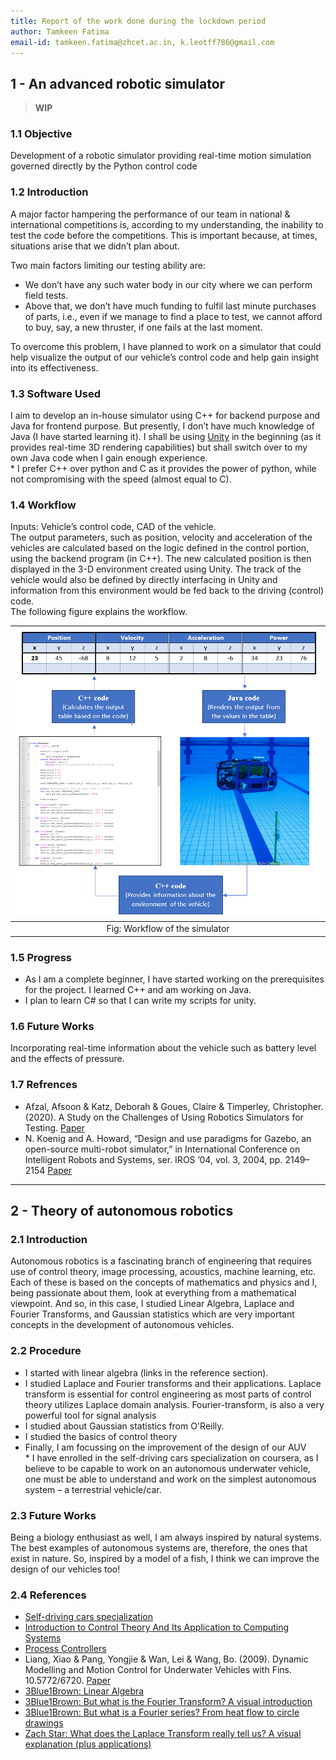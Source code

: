 ```yaml
---
title: Report of the work done during the lockdown period
author: Tamkeen Fatima
email-id: tamkeen.fatima@zhcet.ac.in, k.leotff786@gmail.com
---
```


## 1 - An advanced robotic simulator

> **WIP**

### 1.1 Objective

Development of a robotic simulator providing real-time motion simulation governed directly by the Python control code  

### 1.2 Introduction

A major factor hampering the performance of our team in national & international competitions is, according to my understanding, the inability to test the code before the competitions. This is important because, at times, situations arise that we didn’t plan about.  

Two main factors limiting our testing ability are:

- We don’t have any such water body in our city where we can perform field tests.
- Above that, we don’t have much funding to fulfil last minute purchases of parts, i.e., even if we manage to find a place to test, we cannot afford to buy, say, a new thruster, if one fails at the last moment.  

To overcome this problem, I have planned to work on a simulator that could help visualize the output of our vehicle’s control code and help gain insight into its effectiveness.

### 1.3 Software Used

I aim to develop an in-house simulator using C++ for backend purpose and Java for frontend purpose. But presently, I don’t have much knowledge of Java (I have started learning it). I shall be using [Unity](https://unity.com/) in the beginning (as it provides real-time 3D rendering capabilities) but shall switch over to my own Java code when I gain enough experience.  
\* I prefer C++ over python and C as it provides the power of python, while not compromising with the speed (almost equal to C).  

### 1.4 Workflow

Inputs: Vehicle’s control code, CAD of the vehicle.  
The output parameters, such as position, velocity and acceleration of the vehicles are calculated based on the logic defined in the control portion, using the backend program (in C++). The new calculated position is then displayed in the 3-D environment created using Unity. The track of the vehicle would also be defined by directly interfacing in Unity and information from this environment would be fed back to the driving (control) code.  
The following figure explains the workflow.  

| ![Workflow of the simulator](static/tamkeen_fatima_01_2019-20.png) |
| :---: |
| Fig: Workflow of the simulator |

### 1.5 Progress

- As I am a complete beginner, I have started working on the prerequisites for the project. I learned C++ and am working on Java.
- I plan to learn C# so that I can write my scripts for unity.  

### 1.6 Future Works

Incorporating real-time information about the vehicle such as battery level and the effects of pressure.  

### 1.7 Refrences

- Afzal, Afsoon & Katz, Deborah & Goues, Claire & Timperley, Christopher. (2020). A Study on the Challenges of Using Robotics Simulators for Testing. [Paper](https://www.semanticscholar.org/paper/A-Study-on-the-Challenges-of-Using-Robotics-for-Afzal-Katz/cef409421e17fd4b0a8a216b694338ce3e5e051d)
- N. Koenig and A. Howard, “Design and use paradigms for Gazebo, an open-source multi-robot simulator,” in International Conference on Intelligent Robots and Systems, ser. IROS ’04, vol. 3, 2004, pp. 2149–2154 [Paper](https://scholar.google.com/scholar_lookup?title=Design%20and%20use%20paradigms%20for%20Gazebo,%20an%20open-source%20multi-robot%20simulator&author=N.%20Koenig%20&author=A.%20Howard)  

---  

## 2 - Theory of autonomous robotics

### 2.1 Introduction

Autonomous robotics is a fascinating branch of engineering that requires use of control theory, image processing, acoustics, machine learning, etc. Each of these is based on the concepts of mathematics and physics and I, being passionate about them, look at everything from a mathematical viewpoint. And so, in this case, I studied Linear Algebra, Laplace and Fourier Transforms, and Gaussian statistics which are very important concepts in the development of autonomous vehicles.  

### 2.2 Procedure

- I started with linear algebra (links in the reference section).
- I studied Laplace and Fourier transforms and their applications. Laplace transform is essential for control engineering as most parts of control theory utilizes Laplace domain analysis. Fourier-transform, is also a very powerful tool for signal analysis
- I studied about Gaussian statistics from O'Reilly.
- I studied the basics of control theory
- Finally, I am focussing on the improvement of the design of our AUV  
\* I have enrolled in the self-driving cars specialization on coursera, as I believe to be capable to work on an autonomous underwater vehicle, one must be able to understand and work on the simplest autonomous system – a terrestrial vehicle/car.  

### 2.3 Future Works

Being a biology enthusiast as well, I am always inspired by natural systems. The best examples of autonomous systems are, therefore, the ones that exist in nature. So, inspired by a model of a fish, I think we can improve the design of our vehicles too!  

### 2.4 References

- [Self-driving cars specialization](https://www.coursera.org/specializations/self-driving-cars)
- [Introduction to Control Theory And Its Application to Computing Systems](https://www.cse.wustl.edu/~lu/papers/sigmetrics08_control.pdf)
- [Process Controllers](https://www.engineeringtoolbox.com/process-controllers-d_499.html)
- Liang, Xiao & Pang, Yongjie & Wan, Lei & Wang, Bo. (2009). Dynamic Modelling and Motion Control for Underwater Vehicles with Fins. 10.5772/6720. [Paper](https://www.intechopen.com/books/underwater_vehicles/dynamic_modelling_and_motion_control_for_underwater_vehicles_with_fins)
- [3Blue1Brown: Linear Algebra](https://www.youtube.com/watch?v=kjBOesZCoqc&list=PL0-GT3co4r2y2YErbmuJw2L5tW4Ew2O5B&index=1)
- [3Blue1Brown: But what is the Fourier Transform? A visual introduction](https://www.youtube.com/watch?v=spUNpyF58BY&pbjreload=101)
- [3Blue1Brown: But what is a Fourier series? From heat flow to circle drawings](https://www.youtube.com/watch?v=r6sGWTCMz2k)
- [Zach Star: What does the Laplace Transform really tell us? A visual explanation (plus applications)](https://www.youtube.com/watch?v=n2y7n6jw5d0)
